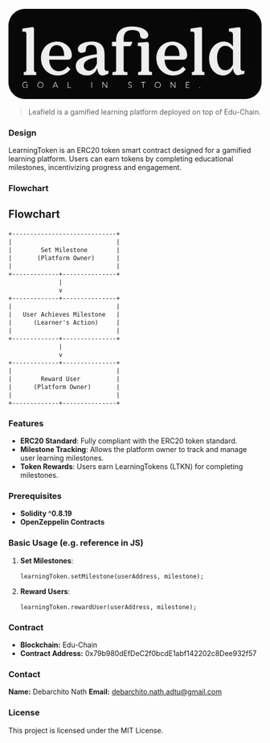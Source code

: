 ![Leafield](./assets/leafield.png)

> Leafield is a gamified learning platform deployed on top of Edu-Chain.

### Design 

LearningToken is an ERC20 token smart contract designed for a gamified learning platform. Users can earn tokens by completing educational milestones, incentivizing progress and engagement.

### Flowchart


## Flowchart

```plaintext
+-----------------------------+
|                             |
|        Set Milestone        |
|       (Platform Owner)      |
|                             |
+-------------+---------------+
              |
              v
+-------------+---------------+
|                             |
|   User Achieves Milestone   |
|      (Learner's Action)     |
|                             |
+-------------+---------------+
              |
              v
+-------------+---------------+
|                             |
|        Reward User          |
|      (Platform Owner)       |
|                             |
+-------------+---------------+
```

### Features

- **ERC20 Standard**: Fully compliant with the ERC20 token standard.
- **Milestone Tracking**: Allows the platform owner to track and manage user learning milestones.
- **Token Rewards**: Users earn LearningTokens (LTKN) for completing milestones.

### Prerequisites

- **Solidity ^0.8.19**
- **OpenZeppelin Contracts**

### Basic Usage (e.g. reference in JS)

1. **Set Milestones**:
    ```solidity
    learningToken.setMilestone(userAddress, milestone);
    ```

2. **Reward Users**:
    ```solidity
    learningToken.rewardUser(userAddress, milestone);
    ```
    
### Contract

- **Blockchain:** Edu-Chain
- **Contract Address:** 0x79b980dEfDeC2f0bcdE1abf142202c8Dee932f57

### Contact

**Name:** Debarchito Nath
**Email:** debarchito.nath.adtu@gmail.com

### License

This project is licensed under the MIT License.
